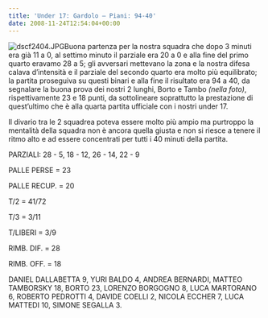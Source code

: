 ```yaml
---
title: 'Under 17: Gardolo – Piani: 94-40'
date: 2008-11-24T12:54:04+00:00
---
```

![dscf2404.JPG](http://www.basketgardolo.it/wp-content/uploads/2008/11/dscf2404.JPG)Buona partenza per la nostra squadra che dopo 3 minuti era già 11 a 0, al settimo minuto il parziale era 20 a 0 e alla fine del primo quarto eravamo 28 a 5; gli avversari mettevano la zona e la nostra difesa calava d’intensità e il parziale del secondo quarto era molto più equilibrato; la partita proseguiva su questi binari e alla fine il risultato era 94 a 40, da segnalare la buona prova dei nostri 2 lunghi, Borto e Tambo _(nella foto)_, rispettivamente 23 e 18 punti, da sottolineare soprattutto la prestazione di quest’ultimo che è alla quarta partita ufficiale con i nostri under 17.

Il divario tra le 2 squadrea poteva essere molto più ampio ma purtroppo la mentalità della squadra non è ancora quella giusta e non si riesce a tenere il ritmo alto e ad essere concentrati per tutti i 40 minuti della partita.

PARZIALI: 28 - 5, 18 - 12, 26 - 14, 22 - 9

PALLE PERSE = 23

PALLE RECUP. = 20

T/2 = 41/72

T/3 = 3/11

T/LIBERI = 3/9

RIMB. DIF. = 28

RIMB. OFF. = 18

DANIEL DALLABETTA 9, YURI BALDO 4, ANDREA BERNARDI, MATTEO TAMBORSKY 18, BORTO 23, LORENZO BORGOGNO 8, LUCA MARTORANO 6, ROBERTO PEDROTTI 4, DAVIDE COELLI 2, NICOLA ECCHER 7, LUCA MATTEDI 10, SIMONE SEGALLA 3.
